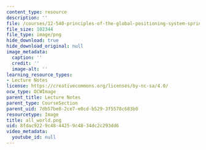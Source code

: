 ```yaml
---
content_type: resource
description: ''
file: /courses/12-540-principles-of-the-global-positioning-system-spring-2012/8fdac9229c4844259c4834dc2c293dd6_all_world.png
file_size: 102344
file_type: image/png
hide_download: true
hide_download_original: null
image_metadata:
  caption: ''
  credit: ''
  image-alt: ''
learning_resource_types:
- Lecture Notes
license: https://creativecommons.org/licenses/by-nc-sa/4.0/
ocw_type: OCWImage
parent_title: Lecture Notes
parent_type: CourseSection
parent_uid: 7db57be8-2ce7-e0cd-b529-3f5578c683b0
resourcetype: Image
title: all_world.png
uid: 8fdac922-9c48-4425-9c48-34dc2c293dd6
video_metadata:
  youtube_id: null
---
```


